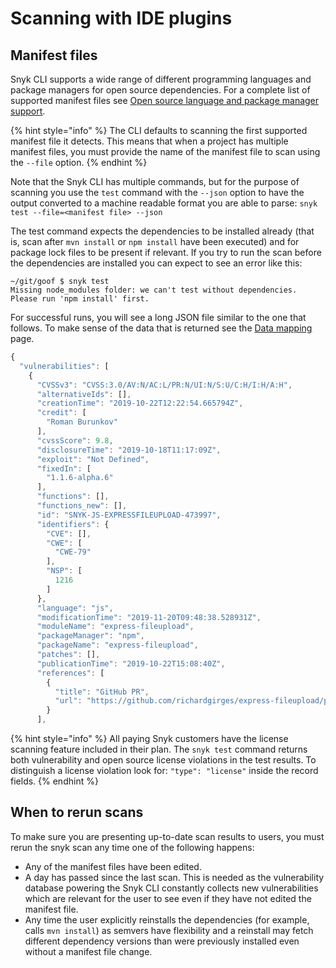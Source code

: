 # Scanning with IDE plugins

## Manifest files <a href="#6f65ebbb-6b2b-47aa-99b9-93cac28849a8" id="6f65ebbb-6b2b-47aa-99b9-93cac28849a8"></a>

Snyk CLI supports a wide range of different programming languages and package managers for open source dependencies. For a complete list of supported manifest files see [Open source language and package manager support](../../products/snyk-open-source/language-and-package-manager-support/).

{% hint style="info" %}
The CLI defaults to scanning the first supported manifest file it detects. This means that when a project has multiple manifest files, you must provide the name of the manifest file to scan using the `--file` option.
{% endhint %}

Note that the Snyk CLI has multiple commands, but for the purpose of scanning you use the `test` command with the `--json` option to have the output converted to a machine readable format you are able to parse: `snyk test --file=<manifest file> --json`

The test command expects the dependencies to be installed already (that is, scan after `mvn install` or `npm install` have been executed) and for package lock files to be present if relevant. If you try to run the scan before the dependencies are installed you can expect to see an error like this:

```
~/git/goof $ snyk test
Missing node_modules folder: we can't test without dependencies.
Please run 'npm install' first.
```

For successful runs, you will see a long JSON file similar to the one that follows. To make sense of the data that is returned see the [Data mapping](data-mapping.md) page.

```javascript
{
  "vulnerabilities": [
    {
      "CVSSv3": "CVSS:3.0/AV:N/AC:L/PR:N/UI:N/S:U/C:H/I:H/A:H",
      "alternativeIds": [],
      "creationTime": "2019-10-22T12:22:54.665794Z",
      "credit": [
        "Roman Burunkov"
      ],
      "cvssScore": 9.8,
      "disclosureTime": "2019-10-18T11:17:09Z",
      "exploit": "Not Defined",
      "fixedIn": [
        "1.1.6-alpha.6"
      ],
      "functions": [],
      "functions_new": [],
      "id": "SNYK-JS-EXPRESSFILEUPLOAD-473997",
      "identifiers": {
        "CVE": [],
        "CWE": [
          "CWE-79"
        ],
        "NSP": [
          1216
        ]
      },
      "language": "js",
      "modificationTime": "2019-11-20T09:48:38.528931Z",
      "moduleName": "express-fileupload",
      "packageManager": "npm",
      "packageName": "express-fileupload",
      "patches": [],
      "publicationTime": "2019-10-22T15:08:40Z",
      "references": [
        {
          "title": "GitHub PR",
          "url": "https://github.com/richardgirges/express-fileupload/pull/171"
        }
      ],
```

{% hint style="info" %}
All paying Snyk customers have the license scanning feature included in their plan. The `snyk test` command returns both vulnerability and open source license violations in the test results. To distinguish a license violation look for: `"type": "license"` inside the record fields.
{% endhint %}

## When to rerun scans <a href="#607b2cd8-2fb5-49ee-8473-319a42b8c421" id="607b2cd8-2fb5-49ee-8473-319a42b8c421"></a>

To make sure you are presenting up-to-date scan results to users, you must rerun the snyk scan any time one of the following happens:

* Any of the manifest files have been edited.
* A day has passed since the last scan. This is needed as the vulnerability database powering the Snyk CLI constantly collects new vulnerabilities which are relevant for the user to see even if they have not edited the manifest file.
* Any time the user explicitly reinstalls the dependencies (for example, calls `mvn install`) as semvers have flexibility and a reinstall may fetch different dependency versions than were previously installed even without a manifest file change.
